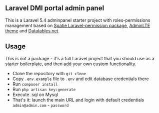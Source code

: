 ## Laravel DMI portal admin panel

This is a Laravel 5.4 adminpanel starter project with roles-permissions management based on [Spatie Laravel-permission package](https://github.com/spatie/laravel-permission), [AdminLTE theme](https://adminlte.io/) and [Datatables.net](https://datatables.net).

## Usage

This is not a package - it's a full Laravel project that you should use as a starter boilerplate, and then add your own custom functionality.

- Clone the repository with `git clone`
- Copy `.env.example` file to `.env` and edit database credentials there
- Run `composer install`
- Run `php artisan key:generate`
- Execute .sql on Mysql
- That's it: launch the main URL and login with default credentials `admin@admin.com` - `password`
